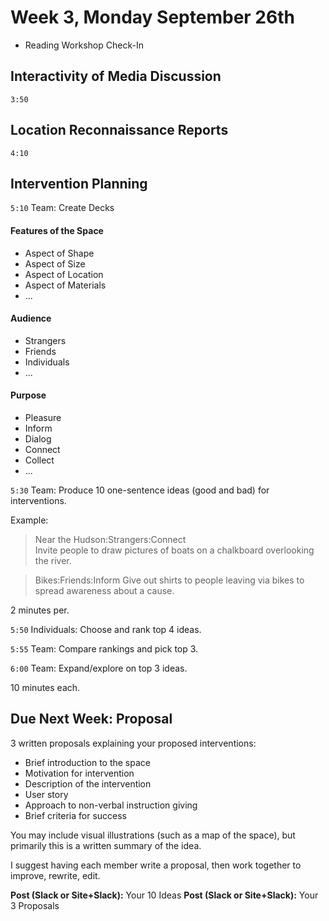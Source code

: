 # Week 3, Monday September 26th

- Reading Workshop Check-In

## Interactivity of Media Discussion
`3:50`

## Location Reconnaissance Reports
`4:10`


## Intervention Planning
`5:10`
Team: Create Decks

#### Features of the Space
- Aspect of Shape
- Aspect of Size
- Aspect of Location
- Aspect of Materials
- ...

#### Audience
- Strangers
- Friends
- Individuals
- ...

#### Purpose
- Pleasure
- Inform
- Dialog
- Connect
- Collect
- ...

`5:30`
Team: Produce 10 one-sentence ideas (good and bad) for interventions.

Example:
> Near the Hudson:Strangers:Connect  
> Invite people to draw pictures of boats on a chalkboard overlooking the river.

> Bikes:Friends:Inform
> Give out shirts to people leaving via bikes to spread awareness about a cause.

2 minutes per.

`5:50`
Individuals: Choose and rank top 4 ideas.

`5:55`
Team: Compare rankings and pick top 3.

`6:00`
Team: Expand/explore on top 3 ideas.

10 minutes each.



## Due Next Week: Proposal

3 written proposals explaining your proposed interventions:

- Brief introduction to the space
- Motivation for intervention
- Description of the intervention
- User story
- Approach to non-verbal instruction giving
- Brief criteria for success

You may include visual illustrations (such as a map of the space), but primarily this is a written summary of the idea.

I suggest having each member write a proposal, then work together to improve, rewrite, edit.

**Post (Slack or Site+Slack):** Your 10 Ideas
**Post (Slack or Site+Slack):** Your 3 Proposals
